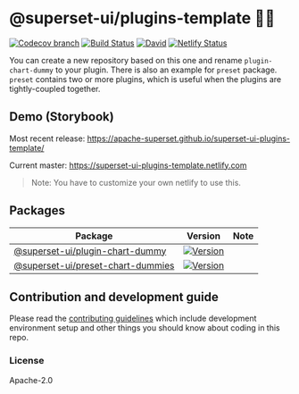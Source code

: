# @superset-ui/plugins-template 🔌💡

[![Codecov branch](https://img.shields.io/codecov/c/github/apache-superset/superset-ui-plugins-template/master.svg?style=flat-square)](https://codecov.io/gh/apache-superset/superset-ui-plugins-template/branch/master)
[![Build Status](https://img.shields.io/travis/com/apache-superset/superset-ui-plugins-template/master.svg?style=flat-square)](https://travis-ci.com/apache-superset/superset-ui-plugins-template)
[![David](https://img.shields.io/david/dev/apache-superset/superset-ui-plugins-template.svg?style=flat-square)](https://david-dm.org/apache-superset/superset-ui-plugins-template?type=dev)
[![Netlify Status](https://api.netlify.com/api/v1/badges/d2c78390-752e-4fc2-abf0-7e6df362b9ff/deploy-status)](https://app.netlify.com/sites/superset-ui-plugins-template/deploys)

You can create a new repository based on this one and rename `plugin-chart-dummy` to your plugin.
There is also an example for `preset` package. `preset` contains two or more plugins, which is
useful when the plugins are tightly-coupled together.

## Demo (Storybook)

Most recent release: https://apache-superset.github.io/superset-ui-plugins-template/

Current master: https://superset-ui-plugins-template.netlify.com

> Note: You have to customize your own netlify to use this.

## Packages

| Package                                                                                                                                   | Version                                                                                                                                                                                  | Note |
| ----------------------------------------------------------------------------------------------------------------------------------------- | ---------------------------------------------------------------------------------------------------------------------------------------------------------------------------------------- | ---- |
| [@superset-ui/plugin-chart-dummy](https://github.com/apache-superset/superset-ui/tree/master/packages/superset-ui-plugin-chart-dummy)     | [![Version](https://img.shields.io/npm/v/@superset-ui/plugin-chart-dummy.svg?style=flat-square)](https://img.shields.io/npm/v/@superset-ui/plugin-chart-dummy.svg?style=flat-square)     |      |
| [@superset-ui/preset-chart-dummies](https://github.com/apache-superset/superset-ui/tree/master/packages/superset-ui-preset-chart-dummies) | [![Version](https://img.shields.io/npm/v/@superset-ui/preset-chart-dummies.svg?style=flat-square)](https://img.shields.io/npm/v/@superset-ui/preset-chart-dummies.svg?style=flat-square) |      |

## Contribution and development guide

Please read the
[contributing guidelines](https://github.com/apache-superset/superset-ui/blob/master/CONTRIBUTING.md)
which include development environment setup and other things you should know about coding in this
repo.

### License

Apache-2.0
